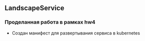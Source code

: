 ## LandscapeService

### Проделанная работа в рамках hw4
* Создан манифест для развертывания сервиса в kubernetes